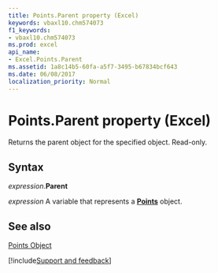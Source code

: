 ```yaml
---
title: Points.Parent property (Excel)
keywords: vbaxl10.chm574073
f1_keywords:
- vbaxl10.chm574073
ms.prod: excel
api_name:
- Excel.Points.Parent
ms.assetid: 1a8c14b5-60fa-a5f7-3495-b67834bcf643
ms.date: 06/08/2017
localization_priority: Normal
---
```



# Points.Parent property (Excel)

Returns the parent object for the specified object. Read-only.


## Syntax

_expression_.**Parent**

_expression_ A variable that represents a **[Points](Excel.Points(object).md)** object.


## See also


[Points Object](Excel.Points(object).md)

[!include[Support and feedback](~/includes/feedback-boilerplate.md)]